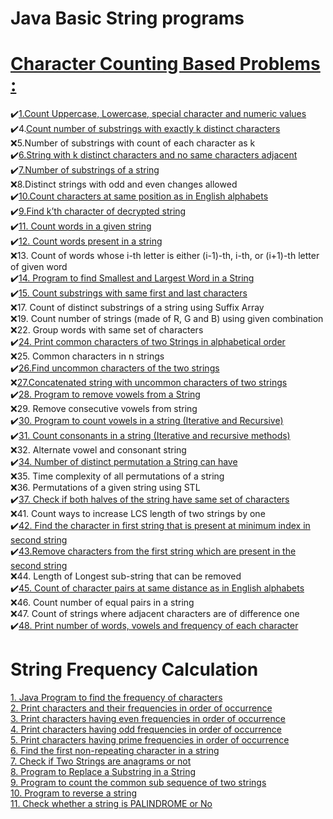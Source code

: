 # Java Basic String programs
# [Character Counting Based Problems :](https://www.geeksforgeeks.org/string-data-structure/#sorting%20&%20searching)</br>

:heavy_check_mark:[1.Count Uppercase, Lowercase, special character and numeric values](https://github.com/maainul/Java/blob/master/src/intervieQuestions/String/CC_1_CountUppercaseLowercaseSpecialCharacterAndNumericValues/_1_CountUppercaseLowercaseSpecialCharacterAndNumericValues.java)</br>
:heavy_check_mark:4.[Count number of substrings with exactly k distinct characters](https://github.com/maainul/Java/blob/master/src/intervieQuestions/String/_CC_4_CountNumberOfSubstringWithKDisinctCharacters/_CC_4_CountNumberOfSubstringWithKDisinctCharacters.java)</br>
:x:5.Number of substrings with count of each character as k</br>
:heavy_check_mark:[6.String with k distinct characters and no same characters adjacent](https://github.com/maainul/Java/blob/master/src/intervieQuestions/String/_CC_6_StringWithKDistinctCharactersAndNoSameCharactersAdjacent/_CC_6_StringWithKDistinctCharactersAndNoSameCharactersAdjacent.java)</br>
:heavy_check_mark:[7.Number of substrings of a string](https://github.com/maainul/Java/blob/master/src/intervieQuestions/String/CC_7_NumberOfSubstringsOfaString/_7_NumberOfSubstringsOfaString.java)</br>
:x:8.Distinct strings with odd and even changes allowed</br>
:heavy_check_mark:[10.Count characters at same position as in English alphabets](https://github.com/maainul/Java/blob/master/src/intervieQuestions/String/_CC_10_CountCharactersAtSamePositionAsInEnglishAlphabets/_10_CountCharactersAtSamePositionAsInEnglishAlphabets.java)</br>
:heavy_check_mark:[9.Find k’th character of decrypted string](https://github.com/maainul/Java/blob/master/src/intervieQuestions/String/CC_9_FindKthCharacterOfDecryptedString/CC_9_FindKthCharacterOfDecryptedString.java)</br>
:heavy_check_mark:[11. Count words in a given string](https://github.com/maainul/Java/blob/master/src/intervieQuestions/String/CC_11_CountNumberOfWords/_11_CountNumberOfWords.java)</br>
:heavy_check_mark:[12. Count words present in a string](https://github.com/maainul/Java/blob/master/src/intervieQuestions/String/_CC_12_CountWordsPresentInaString/_CC_12_CountWordsPresentInaString.java)</br>
:x:13. Count of words whose i-th letter is either (i-1)-th, i-th, or (i+1)-th letter of given word</br>
:heavy_check_mark:[14. Program to find Smallest and Largest Word in a String](https://github.com/maainul/Java/blob/master/src/intervieQuestions/String/CC_14_ProgramtoFindSmallestAndLargestWordInaString/_14_ProgramtoFindSmallestAndLargestWordInaString.java)</br>
:heavy_check_mark:[15. Count substrings with same first and last characters](https://github.com/maainul/Java/blob/master/src/intervieQuestions/String/CC_15_CountSubstringsWithSameFirstAndLastCharacters/_15_CountSubstringsWithSameFirstAndLastCharacters.java)</br>
:x:17. Count of distinct substrings of a string using Suffix Array</br>
:x:19. Count number of strings (made of R, G and B) using given combination</br>
:x:22. Group words with same set of characters</br>
:heavy_check_mark:[24. Print common characters of two Strings in alphabetical order](https://github.com/maainul/Java/blob/master/src/intervieQuestions/String/_CC_24_PrintCommonCharactersOfTwoStringsinAlphabeticalOrder/_24_PrintCommonCharactersOfTwoStringsinAlphabeticalOrder.java)</br>
:x:25. Common characters in n strings</br>
:heavy_check_mark:[26.Find uncommon characters of the two strings](https://www.geeksforgeeks.org/find-uncommon-characters-two-strings/)</br>
:x:[27.Concatenated string with uncommon characters of two strings](https://www.geeksforgeeks.org/concatenated-string-uncommon-characters-two-strings/)</br>
:heavy_check_mark:[28. Program to remove vowels from a String](https://www.geeksforgeeks.org/program-remove-vowels-string/)</br>
:x:29. Remove consecutive vowels from string</br>
:heavy_check_mark:[30. Program to count vowels in a string (Iterative and Recursive)](https://www.geeksforgeeks.org/program-count-vowels-string-iterative-recursive/)</br>
:heavy_check_mark:[31. Count consonants in a string (Iterative and recursive methods)](https://www.geeksforgeeks.org/count-consonants-string-iterative-recursive-methods/)</br>
:x:32. Alternate vowel and consonant string</br>
:heavy_check_mark:[34. Number of distinct permutation a String can have](https://www.geeksforgeeks.org/number-distinct-permutation-string-can/)</br>
:x:35. Time complexity of all permutations of a string</br>
:x:36. Permutations of a given string using STL</br>
:heavy_check_mark:[37. Check if both halves of the string have same set of characters](https://github.com/maainul/Java/blob/master/src/intervieQuestions/String/_CC_37_CheckBothHalfOfStringSameOfCharacter/_CC_37_CheckBothHalfOfStringSameOfCharacter.java)</br>
:x:41. Count ways to increase LCS length of two strings by one</br>
:heavy_check_mark:[42. Find the character in first string that is present at minimum index in second string](https://github.com/maainul/Java/blob/master/src/intervieQuestions/String/_CC_41_FindTheCharacterInFirstStringThatIsPresentAtMinimumIndexInSecondString/_CC_41_FindTheCharacterInFirstStringThatIsPresentAtMinimumIndexInSecondString.java)</br>
:heavy_check_mark:[43.Remove characters from the first string which are present in the second string](https://github.com/maainul/Java/blob/master/src/intervieQuestions/String/CC_43_RemoveCharactersFromTheFirstStringWhichArepresentInTheSecondString/CC_43_RemoveCharactersFromTheFirstStringWhichArepresentInTheSecondString.java)</br>
:x:44. Length of Longest sub-string that can be removed</br>
:heavy_check_mark:[45. Count of character pairs at same distance as in English alphabets](https://github.com/maainul/Java/blob/master/src/intervieQuestions/String/CC_45_CountofCharacterPairsAtSameDistanceAsinEnglishAlphabets/CC_45_CountofCharacterPairsAtSameDistanceAsinEnglishAlphabets.java)</br>
:x:46. Count number of equal pairs in a string</br>
:x:47. Count of strings where adjacent characters are of difference one</br>
:heavy_check_mark:[48. Print number of words, vowels and frequency of each character](https://github.com/maainul/Java/blob/master/src/intervieQuestions/String/_CC_47_PrintWordVowelCharacter/_CC_47_PrintWordVowelCharacter.java)</br>
 
# String Frequency Calculation

[1. Java Program to find the frequency of characters](https://www.faceprep.in/program-to-find-the-frequency-of-characters-in-a-string/)</br>
[2. Print characters and their frequencies in order of occurrence](https://www.geeksforgeeks.org/print-characters-frequencies-order-occurrence/)</br>
[3. Print characters having even frequencies in order of occurrence](https://github.com/maainul/Java/blob/master/src/intervieQuestions/String/FC_3_CharactersHavingEvenFrequenciesInOrderOfOccurrence/FC_3_CharactersHavingEvenFrequenciesInOrderOfOccurrence.java)</br>
[4. Print characters having odd frequencies in order of occurrence](https://github.com/maainul/Java/blob/master/src/intervieQuestions/String/FC_4_CharactersHavingOddFrequenciesInOrderOfOccurrence/FC_4_CharactersHavingOddFrequenciesInOrderOfOccurrence.java)</br>
[5. Print characters having prime frequencies in order of occurrence](https://www.geeksforgeeks.org/print-characters-having-prime-frequencies-in-order-of-occurrence/)</br>
[6. Find the first non-repeating character in a string](https://www.faceprep.in/c/find-the-first-non-repeating-character-in-a-string/)</br>
[7. Check if Two Strings are anagrams or not](https://www.faceprep.in/c-plus-plus/check-if-two-strings-are-anagrams-or-not/)</br>
[8. Program to Replace a Substring in a String](https://www.faceprep.in/c/program-to-replace-a-substring-in-a-string/)</br>
[9. Program to count the common sub sequence of two strings](https://www.faceprep.in/c/program-to-count-common-sub-sequence-of-two-strings/)</br>
[10. Program to reverse a string](https://www.faceprep.in/c/program-to-reverse-a-string/)</br>
[11. Check whether a string is PALINDROME or No](https://www.faceprep.in/c/check-whether-a-string-is-palindrome-or-not/)</br>



